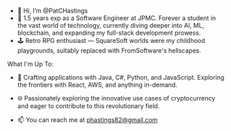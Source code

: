 - 👋 Hi, I’m @PatCHastings
- 🌱 1.5 years exp as a Software Engineer at JPMC. Forever a student in the vast world of technology, currently diving deeper into AI, ML, blockchain, and expanding my full-stack development prowess.
- 🕹️ Retro RPG enthusiast — SquareSoft worlds were my childhood playgrounds, suitably replaced with FromSoftware's hellscapes.
  
What I'm Up To:

- 🔭 Crafting applications with Java, C#, Python, and JavaScript. Exploring the frontiers with React, AWS, and anything in-demand.  
- 🌐 Passionately exploring the innovative use cases of cryptocurrency and eager to contribute to this revolutionary field.

- 📫 You can reach me at phastings82@gmail.com

<!---
PatCHastings/PatCHastings is a ✨ special ✨ repository because its `README.md` (this file) appears on your GitHub profile.
You can click the Preview link to take a look at your changes.
--->
